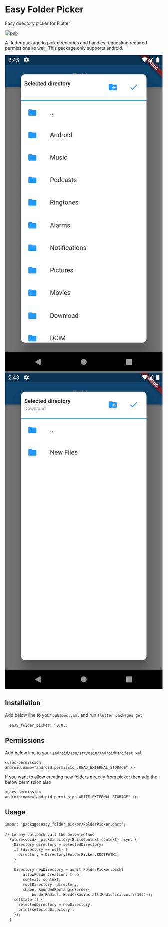 # Easy Folder Picker

Easy directory picker for Flutter  

[![pub](https://img.shields.io/pub/v/easy_folder_picker.svg)](https://pub.dev/packages/easy_folder_picker)

A flutter package to pick directories and handles requesting required permissions as well. This package only supports android.

![Picker Screenshot](screenshots/roots.png)
![Picker Screenshot](screenshots/innerfolder.png)


## Installation

Add below line to your `pubspec.yaml` and run `flutter packages get`
```
  easy_folder_picker: ^0.0.3
```

## Permissions
Add below line to your `android/app/src/main/AndroidManifest.xml`
```
<uses-permission android:name="android.permission.READ_EXTERNAL_STORAGE" />
```
If you want to allow creating new folders directly from picker then add the below permission also
```
<uses-permission android:name="android.permission.WRITE_EXTERNAL_STORAGE" />
```

## Usage
```
import 'package:easy_folder_picker/FolderPicker.dart';

// In any callback call the below method
  Future<void> _pickDirectory(BuildContext context) async {
    Directory directory = selectedDirectory;
    if (directory == null) {
      directory = Directory(FolderPicker.ROOTPATH);
    }

    Directory newDirectory = await FolderPicker.pick(
        allowFolderCreation: true,
        context: context,
        rootDirectory: directory,
        shape: RoundedRectangleBorder(
            borderRadius: BorderRadius.all(Radius.circular(10))));
    setState(() {
      selectedDirectory = newDirectory;
      print(selectedDirectory);
    });
  }
```
